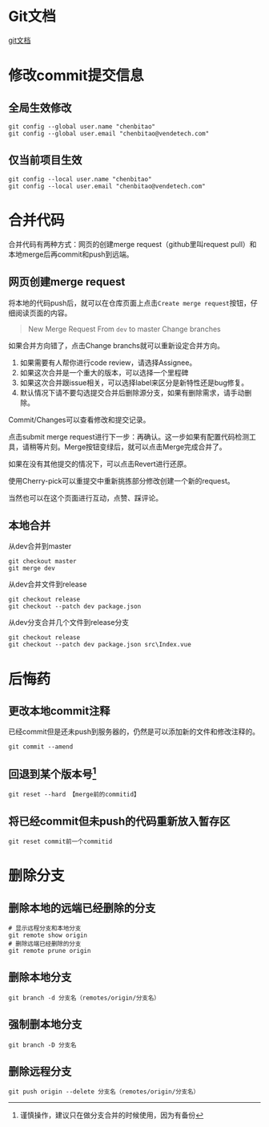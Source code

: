 # Git文档

[git文档](https://git-scm.com/book/zh/v2)

# 修改commit提交信息

## 全局生效修改

```shell
git config --global user.name "chenbitao"
git config --global user.email "chenbitao@vendetech.com"
```

## 仅当前项目生效

```shell
git config --local user.name "chenbitao"
git config --local user.email "chenbitao@vendetech.com"
```

# 合并代码

合并代码有两种方式：网页的创建merge request（github里叫request pull）和本地merge后再commit和push到远端。

## 网页创建merge request

将本地的代码push后，就可以在仓库页面上点击`Create merge request`按钮，仔细阅读页面的内容。

> New Merge Request
> From `dev` to master Change branches

如果合并方向错了，点击Change branchs就可以重新设定合并方向。

1. 如果需要有人帮你进行code review，请选择Assignee。
2. 如果这次合并是一个重大的版本，可以选择一个里程碑
3. 如果这次合并跟issue相关，可以选择label来区分是新特性还是bug修复。
4. 默认情况下请不要勾选提交合并后删除源分支，如果有删除需求，请手动删除。

Commit/Changes可以查看修改和提交记录。

点击submit merge request进行下一步：再确认。这一步如果有配置代码检测工具，请稍等片刻。Merge按钮变绿后，就可以点击Merge完成合并了。

如果在没有其他提交的情况下，可以点击Revert进行还原。

使用Cherry-pick可以重提交中重新挑拣部分修改创建一个新的request。

当然也可以在这个页面进行互动，点赞、踩评论。

## 本地合并

从dev合并到master

```shell
git checkout master
git merge dev
```

从dev合并文件到release

```shell
git checkout release
git checkout --patch dev package.json
```

从dev分支合并几个文件到release分支

```shell
git checkout release
git checkout --patch dev package.json src\Index.vue
```



# 后悔药

## 更改本地commit注释

已经commit但是还未push到服务器的，仍然是可以添加新的文件和修改注释的。

```shell
git commit --amend
```

## 回退到某个版本号[^注意]

[^注意]: 谨慎操作，建议只在做分支合并的时候使用，因为有备份

```
git reset --hard 【merge前的commitid】
```
## 将已经commit但未push的代码重新放入暂存区

```shell
git reset commit前一个commitid
```

# 删除分支

## 删除本地的远端已经删除的分支

```shell
# 显示远程分支和本地分支
git remote show origin
# 删除远端已经删除的分支
git remote prune origin
```
## 删除本地分支

```shell
git branch -d 分支名（remotes/origin/分支名）
```

## 强制删本地分支

```shell
git branch -D 分支名
```

## 删除远程分支

```
git push origin --delete 分支名（remotes/origin/分支名）
```

